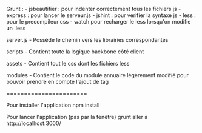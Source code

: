 Grunt :
	- jsbeautifier : pour indenter correctement tous les fichiers js
	- express : pour lancer le serveur.js
	- jshint : pour verifier la syntaxe js
	- less : pour le precompileur css
	- watch pour recharger le less lorsqu'on modifie un .less

server.js
	- Possède le chemin vers les librairies correspondantes

scripts
	- Contient toute la logique backbone côté client

assets
	- Contient tout le css dont les fichiers less

modules
	- Contient le code du module annuaire légèrement modifié pour pouvoir prendre en compte l'ajout de tag

=======================

Pour installer l'application
   npm install

Pour lancer l'application (pas par la fenêtre)
   grunt
   aller à http://localhost:3000/
